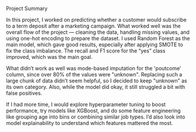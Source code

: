 Project Summary

In this project, I worked on predicting whether a customer would subscribe to a term deposit after a marketing campaign. What worked well was the overall flow of the project — cleaning the data, handling missing values, and using one-hot encoding to prepare the dataset. I used Random Forest as the main model, which gave good results, especially after applying SMOTE to fix the class imbalance. The recall and F1 score for the “yes” class improved, which was the main goal.

What didn’t work as well was mode-based imputation for the 'poutcome' column, since over 80% of the values were "unknown". Replacing such a large chunk of data didn’t seem helpful, so I decided to keep "unknown" as its own category. Also, while the model did okay, it still struggled a bit with false positives.

If I had more time, I would explore hyperparameter tuning to boost performance, try models like XGBoost, and do some feature engineering like grouping age into bins or combining similar job types. I’d also look into model explainability to understand which features mattered the most.